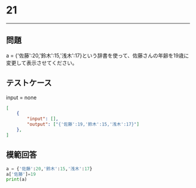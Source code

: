 # 21

---
## 問題

a = {'佐藤':20,'鈴木':15,'浅木':17}という辞書を使って、佐藤さんの年齢を19歳に変更して表示させてください。

## テストケース
input = none
```json
[
	{
		"input": [],
		"output": ["{'佐藤':19,'鈴木':15,'浅木':17}"]
  	},
]
```

## 模範回答
```python
a = {'佐藤':20,'鈴木':15,'浅木':17}
a['佐藤']=19
print(a)
```
